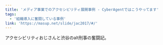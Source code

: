 ```yaml
---
title: 'メディア事業でのアクセシビリティ展開事例 - CyberAgentではこうやってます'
tags:
  - '組織導入に奮闘している事例'
link: 'https://masup.net/slide/jac2017/#/'
---
```


アクセシビリティおじさんと渋谷のalt刑事の奮闘記。
